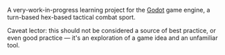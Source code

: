 A very-work-in-progress learning project for the [Godot](https://godotengine.org/) game engine, a turn-based hex-based tactical combat sport.

Caveat lector: this should not be considered a source of best practice, or even good practice — it's an exploration of a game idea and an unfamiliar tool.
